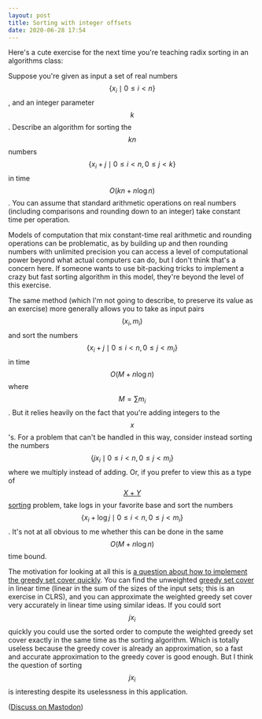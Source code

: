 ```yaml
---
layout: post
title: Sorting with integer offsets
date: 2020-06-28 17:54
---
```

Here's a cute exercise for the next time you're teaching radix sorting in an algorithms class:

Suppose you're given as input a set of real numbers $$\{x_i\mid 0\le i\lt n\}$$, and an integer parameter $$k$$. Describe an algorithm for sorting the $$kn$$ numbers $$\{x_i+j \mid 0\le i\lt n, 0\le j\lt k\}$$ in time $$O(kn+n\log n)$$. You can assume that standard arithmetic operations on real numbers (including comparisons and rounding down to an integer) take constant time per operation.

Models of computation that mix constant-time real arithmetic and rounding operations can be problematic, as by building up and then rounding numbers with unlimited precision you can access a level of computational power beyond what actual computers can do, but I don't think that's a concern here. If someone wants to use bit-packing tricks to implement a crazy but fast sorting algorithm in this model, they're beyond the level of this exercise.

The same method (which I'm not going to describe, to preserve its value as an exercise) more generally allows you to take as input pairs $$(x_i,m_i)$$ and sort the numbers $$\{x_i+j \mid 0\le i\lt n, 0\le j\lt m_i\}$$ in time $$O(M+n\log n)$$ where $$M=\sum m_i$$. But it relies heavily on the fact that you're adding integers to the $$x$$'s. For a problem that can't be handled in this way, consider instead sorting the numbers $$\{jx_i \mid 0\le i\lt n, 0\le j\lt m_i\}$$ where we multiply instead of adding. Or, if you prefer to view this as a type of [$$X+Y$$ sorting](https://en.wikipedia.org/wiki/X_%2B_Y_sorting) problem, take logs in your favorite base and sort the numbers $$\{x_i+\log j \mid 0\le i\lt n, 0\le j\lt m_i\}$$. It's not at all obvious to me whether this can be done in the same $$O(M+n\log n)$$ time bound.

The motivation for looking at all this is [a question about how to implement the greedy set cover quickly](https://cstheory.stackexchange.com/q/47120/95). You can find the unweighted [greedy set cover](https://en.wikipedia.org/wiki/Set_cover_problem#Greedy_algorithm) in linear time (linear in the sum of the sizes of the input sets; this is an exercise in CLRS), and you can approximate the weighted greedy set cover very accurately in linear time using similar ideas. If you could sort $$jx_i$$ quickly you could use the sorted order to compute the weighted greedy set cover exactly in the same time as the sorting algorithm. Which is totally useless because the greedy cover is already an approximation, so a fast and accurate approximation to the greedy cover is good enough. But I think the question of sorting $$jx_i$$ is interesting despite its uselessness in this application.

([Discuss on Mastodon](https://mathstodon.xyz/@11011110/104424777130789257))